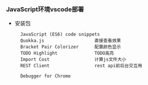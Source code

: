 ### JavaScript环境vscode部署 ###
- 安装包

		JavaScript (ES6) code snippets
		Quokka.js					直接查看效果
		Bracket Pair Colorizer		配置颜色显示
		TODO Highlight				TODO高亮
		Import Cost					计算js文件大小
		REST Client					rest api前后台交互用

		Debugger for Chrome